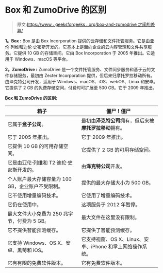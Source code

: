 # Box 和 ZumoDrive 的区别

> 原文:[https://www . geeksforgeeks . org/box-and-zumodrive 之间的差异/](https://www.geeksforgeeks.org/difference-between-box-and-zumodrive/)

**1。Box :**
Box 是由 Box Incorporation 提供的云存储和文件托管服务。它是由亚伦·列维和迪伦·史密斯开发的。它基本上是面向企业的云内容管理和文件共享服务。它提供 10 GB 的存储空间。它由 Box Incorporation 于 2005 年推出。它适用于 Windows、macOS 等平台。

**2。ZumoDrive :**
ZumoDrive 是一个文件托管服务、文件同步服务和基于云的文件存储服务，最初由 Zecter Incorporation 提供，但后来归摩托罗拉移动所有。由泽克特公司开发，适用于 Windows、macOS、iOS、webOS、Linux 和安卓。它提供了 2 GB 的免费存储空间，付费时可扩展至 500 GB。它于 2009 年推出。

**Box 和 ZumoDrive 的区别:**

<center>

| 箱子 | 僵尸！僵尸 |
| --- | --- |
| 它属于**盒子公司**。 | 最初由**泽克特公司**拥有，但后来被**摩托罗拉移动**拥有。 |
| 它于 2005 年推出。 | 它于 2009 年推出。 |
| 它提供 10 GB 的可用存储空间。 | 它提供了 2 GB 的可用存储空间。 |
| 它是由亚伦·列维和 T2·迪伦·史密斯开发的。 | 由**泽克特公司**开发。 |
| 个人账户最大存储容量为 100 GB，企业账户不受限制。 | 提供的最大存储大小为 500 GB。 |
| 它不使用增量编码技术。 | 它使用了增量编码技术。 |
| 它仍在使用中。 | 这项服务于 2012 年暂停。 |
| 最大文件大小免费为 250 兆字节，付费为 5 GB。 | 最大文件在这里没有限制。 |
| 它不提供智能预测缓存。 | 它提供了智能预测缓存。 |
| 它支持 Windows、OS X、安卓、黑莓和 iOS。 | 它支持视窗、OS X、Linux、安卓、iPhone 和掌上网络操作系统。 |
| 它有有限的免费软件版本。 | 它有免费软件版本。 |

</center>